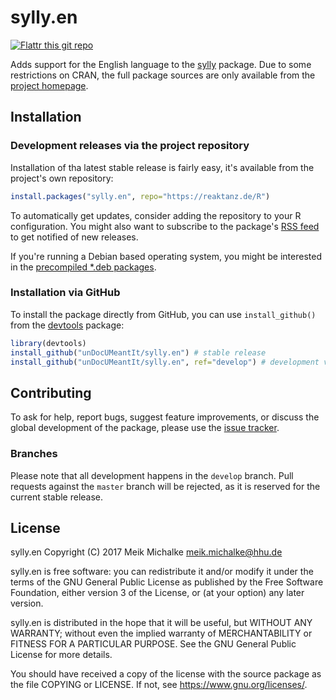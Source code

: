 # sylly.en

[![Flattr this git repo](https://api.flattr.com/button/flattr-badge-large.png)](https://flattr.com/submit/auto?user_id=m.eik&url=https://github.com/unDocUMeantIt/sylly.en&title=sylly.en&language=en_GB&tags=github&category=software)

Adds support for the English language to the [sylly](https://github.com/unDocUMeantIt/sylly) package.
Due to some restrictions on CRAN, the full package sources are only available from the
[project homepage](http://reaktanz.de/?c=hacking&s=koRpus).

## Installation

### Development releases via the project repository

Installation of tha latest stable release is fairly easy, it's available from the project's own repository:

```r
install.packages("sylly.en", repo="https://reaktanz.de/R")
```

To automatically get updates, consider adding the repository to your R configuration.  You might also
want to subscribe to the package's [RSS feed](https://reaktanz.de/R/pckg/sylly.en/RSS.xml) to get notified of new releases.

If you're running a Debian based operating system, you might be interested in the
[precompiled *.deb packages](https://reaktanz.de/R/pckg/sylly.en/deb_repo.html).

### Installation via GitHub

To install the package directly from GitHub, you can use `install_github()` from the [devtools](https://github.com/hadley/devtools) package:

```r
library(devtools)
install_github("unDocUMeantIt/sylly.en") # stable release
install_github("unDocUMeantIt/sylly.en", ref="develop") # development version
```

## Contributing

To ask for help, report bugs, suggest feature improvements, or discuss the global
development of the package, please use the [issue tracker](https://github.com/unDocUMeantIt/sylly.en/issues).

### Branches

Please note that all development happens in the `develop` branch. Pull requests against the `master`
branch will be rejected, as it is reserved for the current stable release.

## License

sylly.en Copyright (C) 2017 Meik Michalke <meik.michalke@hhu.de>

sylly.en is free software: you can redistribute it and/or modify
it under the terms of the GNU General Public License as published by
the Free Software Foundation, either version 3 of the License, or
(at your option) any later version.

sylly.en is distributed in the hope that it will be useful,
but WITHOUT ANY WARRANTY; without even the implied warranty of
MERCHANTABILITY or FITNESS FOR A PARTICULAR PURPOSE.  See the
GNU General Public License for more details.

You should have received a copy of the license with the
source package as the file COPYING or LICENSE.
If not, see [<https://www.gnu.org/licenses/>](https://www.gnu.org/licenses).
